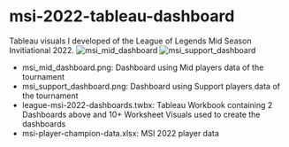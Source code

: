 # msi-2022-tableau-dashboard
Tableau visuals I developed of the League of Legends Mid Season Invitiational 2022.
![msi_mid_dashboard](https://user-images.githubusercontent.com/14958642/174487861-db7f2815-9445-4c8b-b600-811726d563cc.png)
![msi_support_dashboard](https://user-images.githubusercontent.com/14958642/174487871-ed041292-40ff-4aa0-b705-c9bf93d8ea1b.png)
- msi_mid_dashboard.png: Dashboard using Mid players data of the tournament
- msi_support_dashboard.png: Dashboard using Support players data of the tournament
- league-msi-2022-dashboards.twbx: Tableau Workbook containing 2 Dashboards above and 10+ Worksheet Visuals used to create the dashboards
- msi-player-champion-data.xlsx: MSI 2022 player data
